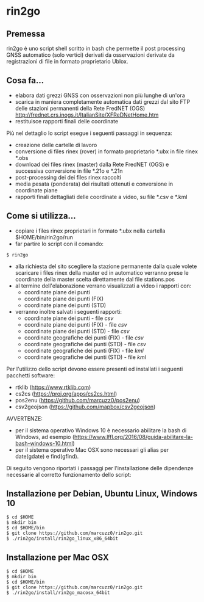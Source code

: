 # rin2go
## Premessa
rin2go è uno script shell scritto in bash che permette il post processing GNSS automatico (solo vertici) derivati da
osservazioni derivate da registrazioni di file in formato proprietario Ublox.

## Cosa fa...
- elabora dati grezzi GNSS con osservazioni non più lunghe di un'ora
- scarica in maniera completamente automatica dati grezzi dal sito FTP delle stazioni permanenti della 
Rete FredNET (OGS) http://frednet.crs.inogs.it/ItalianSite/XFReDNetHome.htm
- restituisce rapporti finali delle coordinate

Più nel dettaglio lo script esegue i seguenti passaggi in sequenza:
- creazione delle cartelle di lavoro
- conversione di files rinex (rover) in formato proprietario *.ubx in file rinex *.obs
- download dei files rinex (master) dalla Rete FredNET (OGS) e successiva conversione in file *.21o e *.21n
- post-processing dei dei files rinex raccolti
- media pesata (ponderata) dei risultati ottenuti e conversione in coordinate piane
- rapporti finali dettagliati delle coordinate a video, su file *.csv e *.kml


## Come si utilizza...
- copiare i files rinex proprietari in formato *.ubx nella cartella $HOME/bin/rin2go/run
- far partire lo script con il comando:
```
$ rin2go
```
- alla richiesta del sito scegliere la stazione permanente dalla quale volete scaricare i files rinex della master ed
in automatico verranno prese le coordinate della master scelta direttamente dal file stations.pos
- al termine dell'elaborazione verrano visualizzati a video i rapporti con:
	- coordinate piane dei punti 				
	- coordinate piane dei punti (FIX) 			
	- coordinate piane dei punti (STD) 			
- verranno inoltre salvati i seguenti rapporti:
	- coordinate piane dei punti 				- file *csv*
	- coordinate piane dei punti (FIX) 			- file *csv*
	- coordinate piane dei punti (STD) 			- file *csv*
	- coordinate geografiche dei punti (FIX) 	- file *csv*
	- coordinate geografiche dei punti (STD) 	- file *csv*
	- coordinate geografiche dei punti (FIX) 	- file *kml*
	- coordinate geografiche dei punti (STD) 	- file *kml*

Per l'utilizzo dello script devono essere presenti ed installati i seguenti pacchetti software:
- rtklib (https://www.rtklib.com)
- cs2cs (https://proj.org/apps/cs2cs.html)
- pos2enu (https://github.com/marcuzz0/pos2enu)
- csv2geojson (https://github.com/mapbox/csv2geojson)

AVVERTENZE:
- per il sistema operativo Windows 10 è necessario abilitare la bash di Windows, ad esempio (https://www.lffl.org/2016/08/guida-abilitare-la-bash-windows-10.html)
- per il sistema operativo Mac OSX sono necessari gli alias per date(gdate) e find(gfind).

Di seguito vengono riportati i passaggi per l'installazione delle dipendenze necessarie al corretto funzionamento dello script:

## Installazione per Debian, Ubuntu Linux, Windows 10
```
$ cd $HOME
$ mkdir bin
$ cd $HOME/bin
$ git clone https://github.com/marcuzz0/rin2go.git
$ ./rin2go/install/rin2go_linux_x86_64bit
```

## Installazione per Mac OSX
```
$ cd $HOME
$ mkdir bin
$ cd $HOME/bin
$ git clone https://github.com/marcuzz0/rin2go.git
$ ./rin2go/install/rin2go_macosx_64bit
```
